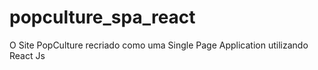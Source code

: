# popculture_spa_react
O Site PopCulture recriado como uma Single Page Application utilizando React Js
